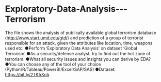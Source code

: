 # Exploratory-Data-Analysis---Terrorism
The file shows the analysis of publically available global terrorism database (http://www.start.umd.edu/gtd/) and prediction of a group of terrorist responsible for an attack, given the attributes like location, time, weapons used etc.
●Perform ‘Exploratory Data Analysis’ on dataset ‘Global Terrorism’
●As a security/defense analyst, try to ﬁnd out the hot zone of terrorism.
●What all security issues and insights you can derive by EDA?
●You can choose any of the tool of your choice
(Python/R/Tableau/PowerBI/Excel/SAP/SAS)
●Dataset: https://bit.ly/2TK5Xn5
